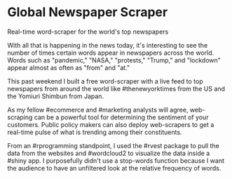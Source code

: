 # Global Newspaper Scraper

Real-time word-scraper for the world's top newspapers

With all that is happening in the news today, it's interesting to see the number of times certain words appear in newspapers across the world. Words such as "pandemic," "NASA," "protests," "Trump," and "lockdown" appear almost as often as "from" and "at."

This past weekend I built a free word-scraper with a live feed to top newspapers from around the world like #thenewyorktimes from the US and the Yomiuri Shimbun from Japan.

As my fellow #ecommerce and #marketing analysts will agree, web-scraping can be a powerful tool for determining the sentiment of your customers. Public policy makers can also deploy web-scrapers to get a real-time pulse of what is trending among their constituents.

From an #rprogramming standpoint, I used the #rvest package to pull the data from the websites and #wordcloud2 to visualize the data inside a #shiny app. I purposefully didn't use a stop-words function because I want the audience to have an unfiltered look at the relative frequency of words.
